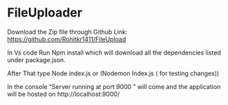 # FileUploader

Download the Zip file through  Github Link: https://github.com/Rohitkr1411/FileUpload

In Vs code Run Npm install which will download all the dependencies listed under package.json.

After That type Node index.js or  (Nodemon Index.js ( for testing changes))

In the console “Server running at port 9000 ” will come and the application will be hosted on
http://localhost:9000/
